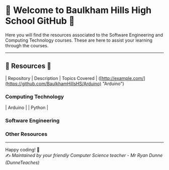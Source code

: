 # 🍊 Welcome to Baulkham Hills High School GitHub 🍊

Here you will find the resources associated to the Software Engineering and Computing Technology courses. These are here to assist your learning through the courses.

---

## 📂 Resources 📂

| Repository | Description | Topics Covered |
([http://example.com/](https://github.com/BaulkhamHillsHS/Arduino) "Arduino")

### Computing Technology
| Arduino |
| Python |

### Software Engineering

### Other Resources

---

Happy coding! 🎉  
✍️ *Maintained by your friendly Computer Science teacher - Mr Ryan Dunne (DunneTeaches)*
